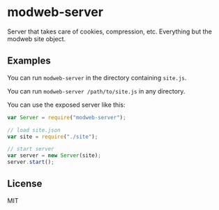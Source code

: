 # modweb-server

Server that takes care of cookies, compression, etc. Everything but the modweb site object.

## Examples

You can run `modweb-server` in the directory containing `site.js`.

You can run `modweb-server /path/to/site.js` in any directory.

You can use the exposed server like this:

```javascript
var Server = require("modweb-server");

// load site.json
var site = require("./site");

// start server
var server = new Server(site);
server.start();
```

## License

MIT
